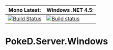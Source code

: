 **Mono Latest:** | **Windows .NET 4.5:**
------------ | -------------
[![Build Status](https://travis-ci.org/PokeD/PokeD.Server.Windows.svg?branch=master)](https://travis-ci.org/PokeD/PokeD.Server.Windows) | [![Build status](https://ci.appveyor.com/api/projects/status/ix9dxw250jptiup0?svg=true)](https://ci.appveyor.com/project/Aragas/poked-server-windows)

# PokeD.Server.Windows
